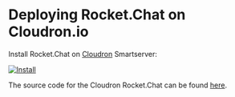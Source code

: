 # Deploying Rocket.Chat on Cloudron.io

Install Rocket.Chat on [Cloudron](https://cloudron.io) Smartserver:

[![Install](https://cloudron.io/img/button.svg)](https://cloudron.io/button.html?app=chat.rocket.cloudronapp)

The source code for the Cloudron Rocket.Chat can be found [here](https://git.cloudron.io/cloudron/rocketchat-app).

